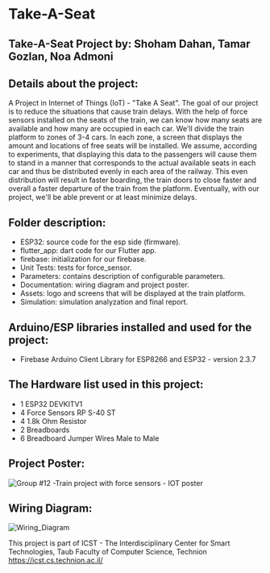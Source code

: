 # Take-A-Seat

## Take-A-Seat Project by: Shoham Dahan, Tamar Gozlan, Noa Admoni

## Details about the project:
A Project in Internet of Things (IoT) - "Take A Seat".
The goal of our project is to reduce the situations that cause train delays.
With the help of force sensors installed on the seats of the train, we can know how many seats are available and how many are occupied in each car.
We'll divide the train platform to zones of 3-4 cars.
In each zone, a screen that displays the amount and locations of free seats will be installed.
We assume, according to experiments, that displaying this data to the passengers will cause them to stand in a manner that corresponds to the actual available seats in each car and thus be distributed evenly in each area of the railway. This even distribution will result in faster boarding, the train doors to close faster and overall a faster departure of the train from the platform.
Eventually, with our project, we'll be able prevent or at least minimize delays.

## Folder description:
- ESP32: source code for the esp side (firmware).
- flutter_app: dart code for our Flutter app.
- firebase: initialization for our firebase.
- Unit Tests: tests for force_sensor.
- Parameters: contains description of configurable parameters.
- Documentation: wiring diagram and project poster.
- Assets: logo and screens that will be displayed at the train platform.
- Simulation: simulation analyzation and final report.

## Arduino/ESP libraries installed and used for the project:
- Firebase Arduino Client Library for ESP8266 and ESP32 - version 2.3.7

## The Hardware list used in this project:
- 1 ESP32 DEVKITV1
- 4 Force Sensors RP S-40 ST
- 4 1.8k Ohm Resistor
- 2 Breadboards
- 6 Breadboard Jumper Wires Male to Male

## Project Poster:

![Group #12 -Train project with force sensors - IOT poster](https://github.com/train-project-IOT/Take-A-Seat/assets/141609508/e4c488ed-f0ba-40bd-9772-5bed4e921947)

## Wiring Diagram:

![Wiring_Diagram](https://github.com/train-project-IOT/Take-A-Seat/assets/141609508/f8e4d6eb-3a1f-425a-9a4d-d5d1f4d5422e)

This project is part of ICST - The Interdisciplinary Center for Smart Technologies, Taub Faculty of Computer Science, Technion https://icst.cs.technion.ac.il/
